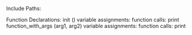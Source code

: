 Include Paths:


Function Declarations:
  	init ()
		variable assignments:
  		function calls:
  			print
  	function_with_args (arg1, arg2)
		variable assignments:
  		function calls:
  			print
  